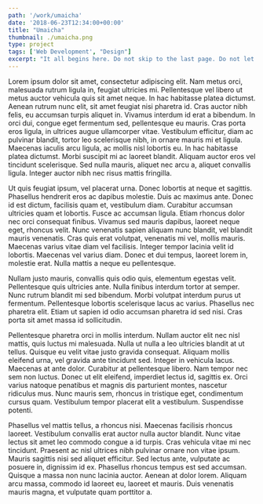 ```yaml
---
path: '/work/umaicha'
date: '2018-06-23T12:34:00+00:00'
title: "Umaicha"
thumbnail: ./umaicha.png
type: project
tags: ['Web Development', "Design"]
excerpt: "It all begins here. Do not skip to the last page. Do not let a friend or message board ruin this comic for you. The future (and past) of the DC Universe starts here. Don’t say I didn’t warn you!"
---
```


Lorem ipsum dolor sit amet, consectetur adipiscing elit. Nam metus orci, malesuada rutrum ligula in, feugiat ultricies mi. Pellentesque vel libero ut metus auctor vehicula quis sit amet neque. In hac habitasse platea dictumst. Aenean rutrum nunc elit, sit amet feugiat nisi pharetra id. Cras auctor nibh felis, eu accumsan turpis aliquet in. Vivamus interdum id erat a bibendum. In orci dui, congue eget fermentum sed, pellentesque eu mauris. Cras porta eros ligula, in ultrices augue ullamcorper vitae. Vestibulum efficitur, diam ac pulvinar blandit, tortor leo scelerisque nibh, in ornare mauris mi et ligula. Maecenas iaculis arcu ligula, ac mollis nisl lobortis eu. In hac habitasse platea dictumst. Morbi suscipit mi ac laoreet blandit. Aliquam auctor eros vel tincidunt scelerisque. Sed nulla mauris, aliquet nec arcu a, aliquet convallis ligula. Integer auctor nibh nec risus mattis fringilla.

Ut quis feugiat ipsum, vel placerat urna. Donec lobortis at neque et sagittis. Phasellus hendrerit eros ac dapibus molestie. Duis ac maximus ante. Donec id est dictum, facilisis quam et, vestibulum diam. Curabitur accumsan ultricies quam et lobortis. Fusce ac accumsan ligula. Etiam rhoncus dolor nec orci consequat finibus. Vivamus sed mauris dapibus, laoreet neque eget, rhoncus velit. Nunc venenatis sapien aliquam nunc blandit, vel blandit mauris venenatis. Cras quis erat volutpat, venenatis mi vel, mollis mauris. Maecenas varius vitae diam vel facilisis. Integer tempor lacinia velit id lobortis. Maecenas vel varius diam. Donec et dui tempus, laoreet lorem in, molestie erat. Nulla mattis a neque eu pellentesque.

Nullam justo mauris, convallis quis odio quis, elementum egestas velit. Pellentesque quis ultricies ante. Nulla finibus interdum tortor at semper. Nunc rutrum blandit mi sed bibendum. Morbi volutpat interdum purus ut fermentum. Pellentesque lobortis scelerisque lacus ac varius. Phasellus nec pharetra elit. Etiam ut sapien id odio accumsan pharetra id sed nisi. Cras porta sit amet massa id sollicitudin.

Pellentesque pharetra orci in mollis interdum. Nullam auctor elit nec nisl mattis, quis luctus mi malesuada. Nulla ut nulla a leo ultricies blandit at ut tellus. Quisque eu velit vitae justo gravida consequat. Aliquam mollis eleifend urna, vel gravida ante tincidunt sed. Integer in vehicula lacus. Maecenas at ante dolor. Curabitur at pellentesque libero. Nam tempor nec sem non luctus. Donec ut elit eleifend, imperdiet lectus id, sagittis ex. Orci varius natoque penatibus et magnis dis parturient montes, nascetur ridiculus mus. Nunc mauris sem, rhoncus in tristique eget, condimentum cursus quam. Vestibulum tempor placerat elit a vestibulum. Suspendisse potenti.

Phasellus vel mattis tellus, a rhoncus nisi. Maecenas facilisis rhoncus laoreet. Vestibulum convallis erat auctor nulla auctor blandit. Nunc vitae lectus sit amet leo commodo congue a id turpis. Cras vehicula vitae mi nec tincidunt. Praesent ac nisl ultrices nibh pulvinar ornare non vitae ipsum. Mauris sagittis nisi sed aliquet efficitur. Sed lectus ante, vulputate ac posuere in, dignissim id ex. Phasellus rhoncus tempus est sed accumsan. Quisque a massa non nunc lacinia auctor. Aenean at dolor lorem. Aliquam arcu massa, commodo id laoreet eu, laoreet et mauris. Duis venenatis mauris magna, et vulputate quam porttitor a.

